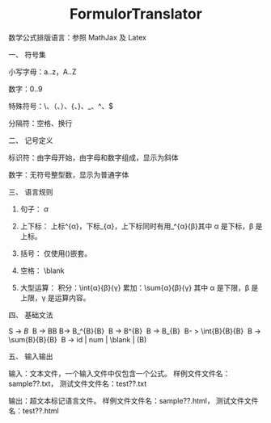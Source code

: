 # <center>FormulorTranslator</center>
数学公式排版语言：参照 MathJax 及 Latex

一、 符号集

小写字母：a..z，A..Z

数字：0..9

特殊符号：\、（、）、{、}、_、^、$

分隔符：空格、换行

二、 记号定义

标识符：由字母开始，由字母和数字组成，显示为斜体

数字：无符号整型数，显示为普通字体

三、 语言规则

1. 句子：
    $α$

2. 上下标：
    上标^{α}，下标_{α}，上下标同时有用_^{α}{β}其中 α 是下标，β 是上标。

3. 括号：
    仅使用()嵌套。

4. 空格：
    \blank

5. 大型运算：
    积分：\int{α}{β}{γ}
    累加：\sum{α}{β}{γ}
    其中 α 是下限，β 是上限，γ 是运算内容。

  四、 基础文法

 S -> $B$
  ​	B -> BB
  ​	B-> B_^{B}{B}
  ​	B -> B^{B}
  ​	B -> B_{B}
  ​	B- > \int{B}{B}{B}
  ​	B -> \sum{B}{B}{B}
  ​	B -> id | num | \blank | (B)  

  五、 输入输出

  输入：文本文件，一个输入文件中仅包含一个公式。
  样例文件文件名：sample??.txt， 测试文件文件名：test??.txt

  输出：超文本标记语言文件。
  样例文件文件名：sample??.html， 测试文件文件名：test??.html
